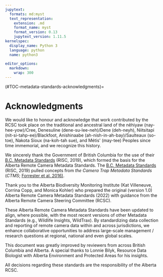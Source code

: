 ```yaml
---
jupytext:
  formats: md:myst
  text_representation:
    extension: .md
    format_name: myst
    format_version: 0.13
    jupytext_version: 1.11.5
kernelspec:
  display_name: Python 3
  language: python
  name: python3
  
editor_options: 
  markdown: 
    wrap: 300
---
```

(#TOC-metadata-standards-acknowledgments)=
# Acknowledgments

We would like to honour and acknowledge that work contributed by the RCSC took place on the traditional and ancestral land of the nêhiyaw (nay-hee-yow)/Cree, Denesuline (dene-su-lee-neh)/Dene (deh-neyh), Niitsitapi (nit-si-tahp-ee)/Blackfoot, Anishinaabe (ah-nish-in-ah-bay)/Saulteaux (so-toe), Nakota Sioux (na-koh-tah sue), and Métis' (may-tee) Peoples since time immemorial, and we recognize this history.

We sincerely thank the Government of British Columbia for the use of their [B.C. Metadata Standards](https://www2.gov.bc.ca/assets/gov/environment/natural-resource-stewardship/nr-laws-policy/risc/wcmp_v1.pdf) (RISC, 2019), which formed the basis for the Alberta Remote Camera Metadata Standards. The [B.C. Metadata Standards](https://www2.gov.bc.ca/assets/gov/environment/natural-resource-stewardship/nr-laws-policy/risc/wcmp_v1.pdf) (RISC, 2019) pulled concepts from *the Camera Trap Metadata Standards* (*CTMS*; [Forrester et al. 2016)](https://www.zotero.org/google-docs/?m8Tj1U).

Thank you to the Alberta Biodiversity Monitoring Institute (Kat Villeneuve, Corrina Copp, and Monica Kohler) who prepared the original (version 1.0) Alberta Remote Camera Metadata Standards (2022) with guidance from the Alberta Remote Camera Steering Committee (RCSC).

These Alberta Remote Camera Metadata Standards have been updated to align, where possible, with the most recent versions of other Metadata Standards (e.g., Wildlife Insights, WildTrax). By standardizing data collection and reporting of remote camera data within and across jurisdictions, we enhance collaborative opportunities to address large-scale management / research questions at regional, national and even global scales.

This document was greatly improved by reviewers from across British Columbia and Alberta. A special thanks to Lonnie Bilyk, Resource Data Biologist with Alberta Environment and Protected Areas for his insights.

All decisions regarding these standards are the responsibility of the Alberta RCSC.
